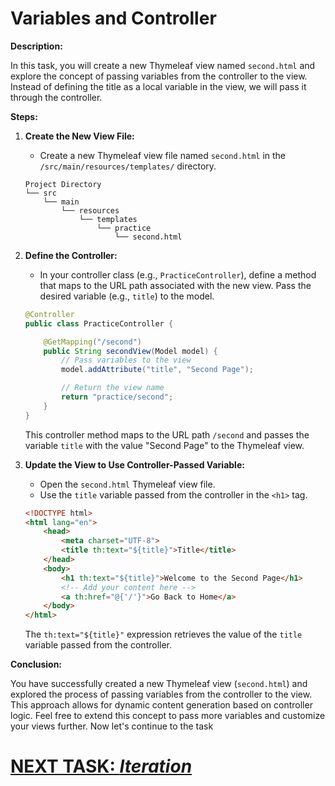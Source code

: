 # Variables and Controller

**Description:**

In this task, you will create a new Thymeleaf view named `second.html` and explore the concept of passing variables from the controller to the view. Instead of defining the title as a local variable in the view, we will pass it through the controller.

**Steps:**

1. **Create the New View File:**
    - Create a new Thymeleaf view file named `second.html` in the `/src/main/resources/templates/` directory.

   ```plaintext
   Project Directory
   └── src
       └── main
           └── resources
               └── templates
                   └── practice
                       └── second.html
   ```

2. **Define the Controller:**
    - In your controller class (e.g., `PracticeController`), define a method that maps to the URL path associated with the new view. Pass the desired variable (e.g., `title`) to the model.

   ```java
   @Controller
   public class PracticeController {

       @GetMapping("/second")
       public String secondView(Model model) {
           // Pass variables to the view
           model.addAttribute("title", "Second Page");

           // Return the view name
           return "practice/second";
       }
   }
   ```

   This controller method maps to the URL path `/second` and passes the variable `title` with the value "Second Page" to the Thymeleaf view.

3. **Update the View to Use Controller-Passed Variable:**
    - Open the `second.html` Thymeleaf view file.
    - Use the `title` variable passed from the controller in the `<h1>` tag.

   ```html
   <!DOCTYPE html>
   <html lang="en">
       <head>
           <meta charset="UTF-8">
           <title th:text="${title}">Title</title>
       </head>
       <body>
           <h1 th:text="${title}">Welcome to the Second Page</h1>
           <!-- Add your content here -->
           <a th:href="@{'/'}">Go Back to Home</a>
       </body>
   </html>
   ```

   The `th:text="${title}"` expression retrieves the value of the `title` variable passed from the controller.

**Conclusion:**

You have successfully created a new Thymeleaf view (`second.html`) and explored the process of passing variables from the controller to the view. This approach allows for dynamic content generation based on controller logic. Feel free to extend this concept to pass more variables and customize your views further. Now let's continue to the task

# [NEXT TASK: *Iteration*](iteration.md)